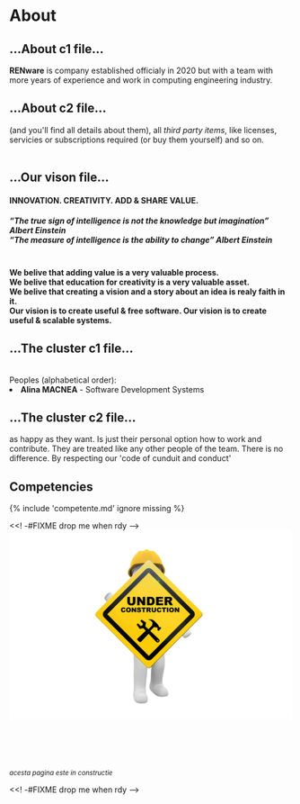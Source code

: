 
<!-- #FIXME think if put something here
![coding pict](pictures/software_1280.jpg){ width="400" align=right }
-->


# About

## ...About c1 file...

<strong>RENware</strong> is company established officialy in 2020 but with a team with more years of experience and work in computing engineering industry.  



## ...About c2 file...

(and you'll find all details about them), all <em>third party items</em>, like licenses, servicies or subscriptions required (or buy them yourself) and so on. 
 <br><br> 



## ...Our vison file...

<h4>INNOVATION. CREATIVITY. ADD & SHARE VALUE.</h4>
<h5>
    <em>“The true sign of intelligence is not the knowledge but imagination”</em><strong> Albert Einstein</strong>
    <br><em>“The measure of intelligence is the ability to change”</em><strong> Albert Einstein</strong>
</h5>
<h4><br>We belive that adding value is a very valuable process.<br>We belive that education for creativity is a very valuable asset.
<br>We belive that creating a vision and a story about an idea is realy faith in it.
<br>Our vision is to create useful & free software. Our vision is to create useful & scalable systems.</h4>


## ...The cluster c1 file...

<br> 
 Peoples (alphabetical order): 
 <li><strong>Alina MACNEA</strong> - Software Development Systems</li> 



## ...The cluster c2 file...

as happy as they want. Is just their personal option how to work and contribute. They are treated like any other people of the team. There is no difference. By respecting our 'code of cunduit and conduct' 




## Competencies

{% include 'competente.md' ignore missing %}






<<! -#FIXME drop me when rdy -->
![in progress document](pictures/under_maintenance.png)

<br><br><br><br>
<small markdown>*acesta pagina este in constructie*</small>

<<! -#FIXME drop me when rdy -->
